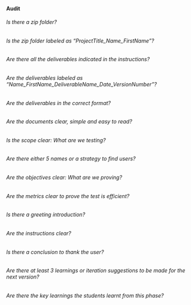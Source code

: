 #### Audit 

###### Is there a zip folder?
###### Is the zip folder labeled as “ProjectTitle_Name_FirstName”?
###### Are there all the deliverables indicated in the instructions?
###### Are the deliverables labeled as “Name_FirstName_DeliverableName_Date_VersionNumber”?
###### Are the deliverables in the correct format?
###### Are the documents clear, simple and easy to read?
###### Is the scope clear: What are we testing?
###### Are there either 5 names or a strategy to find users?
###### Are the objectives clear: What are we proving?
###### Are the metrics clear to prove the test is efficient?
###### Is there a greeting introduction?
###### Are the instructions clear?
###### Is there a conclusion to thank the user?
###### Are there at least 3 learnings or iteration suggestions to be made for the next version?
###### Are there the key learnings the students learnt from this phase?